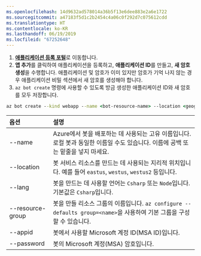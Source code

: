 ```yaml
---
ms.openlocfilehash: 14d9632ad578014a36b5f13e6dee883e2a6e1722
ms.sourcegitcommit: a47183f5d1c2b2454c4a06c0f292d7c075612cdd
ms.translationtype: HT
ms.contentlocale: ko-KR
ms.lasthandoff: 06/19/2019
ms.locfileid: "67252648"
---
```

1. [**애플리케이션 등록 포털**](https://portal.azure.com/#blade/Microsoft_AAD_RegisteredApps/ApplicationsListBlade)로 이동합니다.
1. **앱 추가**를 클릭하여 애플리케이션을 등록하고, **애플리케이션 ID**를 만들고, **새 암호 생성**을 수행합니다. 애플리케이션 및 암호가 이미 있지만 암호가 기억 나지 않는 경우 애플리케이션 비밀 섹션에서 새 암호를 생성해야 합니다.
1. `az bot create` 명령에 사용할 수 있도록 방금 생성한 애플리케이션 ID와 새 암호를 모두 저장합니다.  

```cmd
az bot create --kind webapp --name <bot-resource-name> --location <geographic-location> --version v4 --lang <language> --verbose --resource-group <resource-group-name> --appid "<application-id>" --password "<application-password>" --verbose
```

| 옵션 | 설명 |
|:---|:---|
| --name | Azure에서 봇을 배포하는 데 사용되는 고유 이름입니다. 로컬 봇과 동일한 이름일 수도 있습니다. 이름에 공백 또는 밑줄을 넣지 마세요. |
| --location | 봇 서비스 리소스를 만드는 데 사용되는 지리적 위치입니다. 예를 들어 `eastus`, `westus`, `westus2` 등입니다. |
| --lang | 봇을 만드는 데 사용할 언어는 `Csharp` 또는 `Node`입니다. 기본값은 `Csharp`입니다. |
| --resource-group | 봇을 만들 리소스 그룹의 이름입니다. `az configure --defaults group=<name>`을 사용하여 기본 그룹을 구성할 수 있습니다. |
| --appid | 봇에서 사용할 Microsoft 계정 ID(MSA ID)입니다. |
| --password | 봇의 Microsoft 계정(MSA) 암호입니다. |
